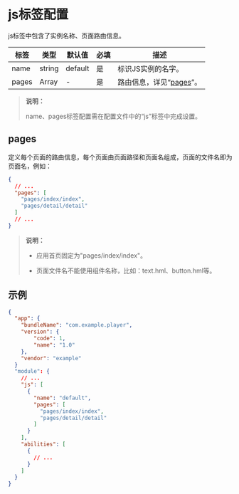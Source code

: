 # js标签配置


js标签中包含了实例名称、页面路由信息。


| 标签    | 类型     | 默认值     | 必填   | 描述                            |
| ----- | ------ | ------- | ---- | ----------------------------- |
| name  | string | default | 是    | 标识JS实例的名字。                    |
| pages | Array  | -       | 是    | 路由信息，详见“[pages](#pages)”。 |


>  **说明：**
>
>  name、pages标签配置需在配置文件中的“js”标签中完成设置。


## pages

定义每个页面的路由信息，每个页面由页面路径和页面名组成，页面的文件名即为页面名，例如：


```json
{
  // ...
  "pages": [
    "pages/index/index",
    "pages/detail/detail"
  ]
  // ...
}
```


>  **说明：**
>
>
>  - 应用首页固定为"pages/index/index"。
>
>  - 页面文件名不能使用组件名称，比如：text.hml、button.hml等。


## 示例


```json
{
  "app": {
    "bundleName": "com.example.player",
    "version": {
        "code": 1,
        "name": "1.0"
    },
    "vendor": "example"
  }
  "module": {
    // ...
    "js": [
      {
        "name": "default",
        "pages": [
          "pages/index/index",
          "pages/detail/detail"
        ]
      }
    ],
    "abilities": [
      {
        // ...
      }
    ]
  }
}
```

